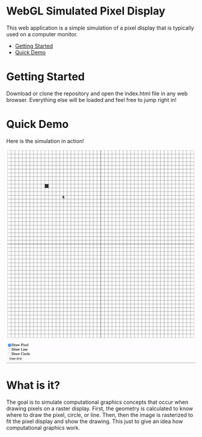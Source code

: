 # WebGL Simulated Pixel Display #

This web application is a simple simulation of a pixel display that is typically
used on a computer monitor.

* [Getting Started](#gettingstarted)
* [Quick Demo](#webdemo)

Getting Started <a name="gettingstarted"></a>
===============

Download or clone the repository and open the index.html file in any web browser.
Everything else will be loaded and feel free to jump right in!

Quick Demo <a name="webdemo"></a>
==========
Here is the simulation in action!

![Grid Demo](docs/simulated_display.gif)

What is it? <a name="whatisit"></a>
===========
The goal is to simulate computational graphics concepts that occur when drawing
pixels on a raster display. First, the geometry is calculated to know where to
draw the pixel, circle, or line. Then, then the image is rasterized to fit the
pixel display and show the drawing. This just to give an idea how computational
graphics work.
